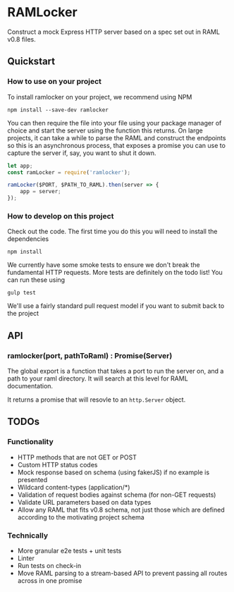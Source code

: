 # RAMLocker

Construct a mock Express HTTP server based on a spec set out in RAML v0.8 files.

## Quickstart

### How to use on your project

To install ramlocker on your project, we recommend using NPM

`npm install --save-dev ramlocker`

You can then require the file into your file using your package manager of choice and start the server using the function this returns. On large projects, it can take a while to parse the RAML and construct the endpoints so this is an asynchronous process, that exposes a promise you can use to capture the server if, say, you want to shut it down.  

```javascript 
let app;
const ramLocker = require('ramlocker');

ramLocker($PORT, $PATH_TO_RAML).then(server => {
    app = server;
});
```

### How to develop on this project

Check out the code. The first time you do this you will need to install the dependencies

`npm install`

We currently have some smoke tests to ensure we don't break the fundamental HTTP requests. More tests are definitely on the todo list! You can run these using

`gulp test`

We'll use a fairly standard pull request model if you want to submit back to the project

## API

### ramlocker(port, pathToRaml) : Promise(Server)

The global export is a function that takes a port to run the server on, and a path to your raml directory. It will search at this level for RAML documentation.

It returns a promise that will resovle to an `http.Server` object.

## TODOs

### Functionality

* HTTP methods that are not GET or POST
* Custom HTTP status codes
* Mock response based on schema (using fakerJS) if no example is presented
* Wildcard content-types (application/*)
* Validation of request bodies against schema (for non-GET requests)
* Validate URL parameters based on data types
* Allow any RAML that fits v0.8 schema, not just those which are defined according to the motivating project schema

### Technically

* More granular e2e tests + unit tests
* Linter
* Run tests on check-in
* Move RAML parsing to a stream-based API to prevent passing all routes across in one promise